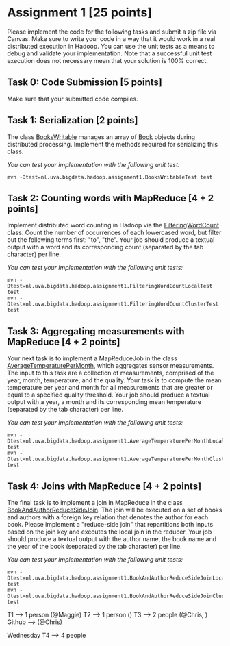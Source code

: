# Assignment 1 [25 points]

Please implement the code for the following tasks and submit a zip file via Canvas. Make sure to write your code in a way that it would work in a real distributed execution in Hadoop. You can use the unit tests as a means to debug and validate your implementation. Note that a successful unit test execution does not necessary mean that your solution is 100% correct.

## Task 0: Code Submission [5 points]

Make sure that your submitted code compiles.

## Task 1: Serialization [2 points]

The class [BooksWritable](BooksWritable.java) manages an array of [Book](Book.java) objects during distributed processing. Implement the methods required for serializing this class.

_You can test your implementation with the following unit test:_
```
mvn -Dtest=nl.uva.bigdata.hadoop.assignment1.BooksWritableTest test
```

## Task 2: Counting words with MapReduce [4 + 2 points]

Implement distributed word counting in Hadoop via the [FilteringWordCount](FilteringWordCount.java) class. Count the number of occurrences of each lowercased word, but filter out the following terms first: "to", "the". Your job should produce a textual output with a word and its corresponding count (separated by the tab character) per line.

_You can test your implementation with the following unit tests:_
```
mvn -Dtest=nl.uva.bigdata.hadoop.assignment1.FilteringWordCountLocalTest test
mvn -Dtest=nl.uva.bigdata.hadoop.assignment1.FilteringWordCountClusterTest test
```

## Task 3: Aggregating measurements with MapReduce [4 + 2 points]

Your next task is to implement a MapReduceJob in the class [AverageTemperaturePerMonth](AverageTemperaturePerMonth.java), which aggregates sensor measurements. The input to this task are a collection of measurements, comprised of the year, month, temperature, and the quality. Your task is to compute the mean temperature per year and month for all measurements that are greater or equal to a specified quality threshold. Your job should produce a textual output with a year, a month and its corresponding mean temperature (separated by the tab character) per line.

_You can test your implementation with the following unit tests:_
```
mvn -Dtest=nl.uva.bigdata.hadoop.assignment1.AverageTemperaturePerMonthLocalTest test
mvn -Dtest=nl.uva.bigdata.hadoop.assignment1.AverageTemperaturePerMonthClusterTest test
```


## Task 4: Joins with MapReduce [4 + 2 points]

The final task is to implement a join in MapReduce in the class [BookAndAuthorReduceSideJoin](BookAndAuthorReduceSideJoin.java). The join will be executed on a set of books and authors with a foreign key relation that denotes the author for each book. Please implement a "reduce-side join" that repartitions both inputs based on the join key and executes the local join in the reducer. Your job should produce a textual output with the author name, the book name and the year of the book (separated by the tab character) per line.

_You can test your implementation with the following unit tests:_
```
mvn -Dtest=nl.uva.bigdata.hadoop.assignment1.BookAndAuthorReduceSideJoinLocalTest test
mvn -Dtest=nl.uva.bigdata.hadoop.assignment1.BookAndAuthorReduceSideJoinClusterTest test
```

T1 --> 1 person (@Maggie)
T2 --> 1 person ()
T3 --> 2 people (@Chris, )
Github --> (@Chris)

Wednesday
T4 --> 4 people
